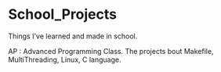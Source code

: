 # School_Projects
Things I've learned and made in school.

AP : Advanced Programming Class. The projects bout Makefile, MultiThreading, Linux, C language.
